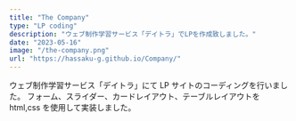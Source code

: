 ```yaml
---
title: "The Company"
type: "LP coding"
description: "ウェブ制作学習サービス「デイトラ」でLPを作成致しました。"
date: "2023-05-16"
image: "/the-company.png"
url: "https://hassaku-g.github.io/Company/"
---
```


ウェブ制作学習サービス「デイトラ」にて LP サイトのコーディングを行いました。
フォーム、スライダー、カードレイアウト、テーブルレイアウトを html,css を使用して実装しました。
